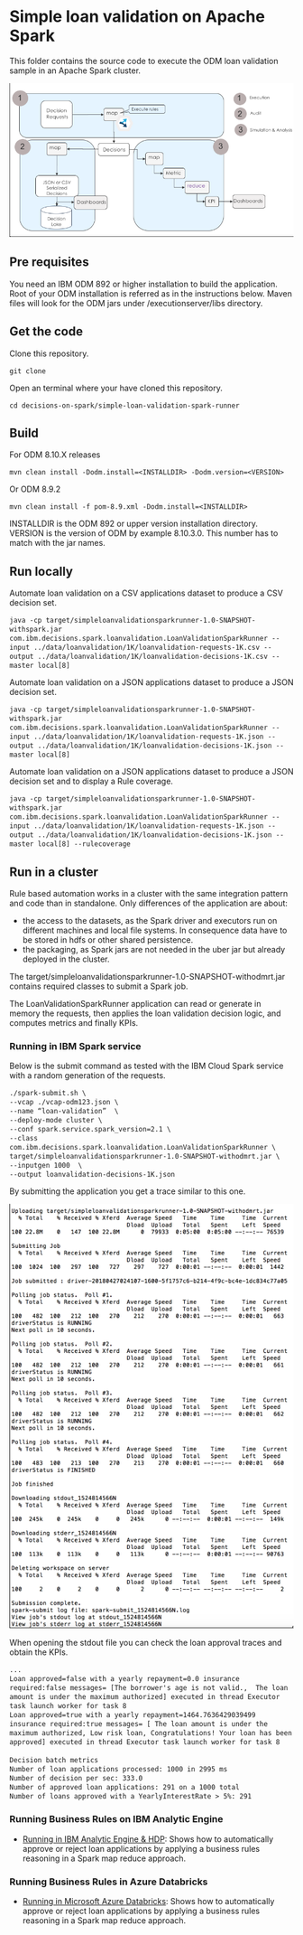# Simple loan validation on Apache Spark
This folder contains the source code to execute the ODM loan validation sample in an Apache Spark cluster.

![Flow](docs/images/decision_automation_in_map_reduce.png "Architecture")

## Pre requisites
You need an IBM ODM 892 or higher installation to build the application. Root of your ODM installation is referred as <INSTALLDIR> in the instructions below. Maven files will look for the ODM jars under <INSTALLDIR>/executionserver/libs directory.

## Get the code
Clone this repository.
```console
git clone
```
Open an terminal where your have cloned this repository.
```console
cd decisions-on-spark/simple-loan-validation-spark-runner
```
## Build
For ODM 8.10.X releases
```console
mvn clean install -Dodm.install=<INSTALLDIR> -Dodm.version=<VERSION>
```
Or ODM 8.9.2
```console
mvn clean install -f pom-8.9.xml -Dodm.install=<INSTALLDIR>
```
INSTALLDIR is the ODM 892 or upper version installation directory.
VERSION is the version of ODM by example 8.10.3.0. This number has to match with the jar names.

## Run locally


Automate loan validation on a CSV applications dataset to produce a CSV decision set.
```console
java -cp target/simpleloanvalidationsparkrunner-1.0-SNAPSHOT-withspark.jar com.ibm.decisions.spark.loanvalidation.LoanValidationSparkRunner --input ../data/loanvalidation/1K/loanvalidation-requests-1K.csv --output ../data/loanvalidation/1K/loanvalidation-decisions-1K.csv --master local[8]
```

Automate loan validation on a JSON applications dataset to produce a JSON decision set.
```console
java -cp target/simpleloanvalidationsparkrunner-1.0-SNAPSHOT-withspark.jar com.ibm.decisions.spark.loanvalidation.LoanValidationSparkRunner --input ../data/loanvalidation/1K/loanvalidation-requests-1K.json --output ../data/loanvalidation/1K/loanvalidation-decisions-1K.json --master local[8]
```

Automate loan validation on a JSON applications dataset to produce a JSON decision set and to display a Rule coverage.
```console
java -cp target/simpleloanvalidationsparkrunner-1.0-SNAPSHOT-withspark.jar com.ibm.decisions.spark.loanvalidation.LoanValidationSparkRunner --input ../data/loanvalidation/1K/loanvalidation-requests-1K.json --output ../data/loanvalidation/1K/loanvalidation-decisions-1K.json --master local[8] --rulecoverage
```

## Run in a cluster
Rule based automation works in a cluster with the same integration pattern and code than in standalone.
Only differences of the application are about:
- the access to the datasets, as the Spark driver and executors run on different machines and local file systems. In consequence data have to be stored in hdfs or other shared persistence.
- the packaging, as Spark jars are not needed in the uber jar but already deployed in the cluster.

The target/simpleloanvalidationsparkrunner-1.0-SNAPSHOT-withodmrt.jar contains required classes to submit a Spark job.

The LoanValidationSparkRunner application can read or generate in memory the requests, then applies the loan validation decision logic, and computes metrics and finally KPIs.

### Running in IBM Spark service
Below is the submit command as tested with the IBM Cloud Spark service with a random generation of the requests.
```console
./spark-submit.sh \
--vcap ./vcap-odm123.json \
--name “loan-validation”  \
--deploy-mode cluster \
--conf spark.service.spark_version=2.1 \
--class com.ibm.decisions.spark.loanvalidation.LoanValidationSparkRunner \
target/simpleloanvalidationsparkrunner-1.0-SNAPSHOT-withodmrt.jar \
--inputgen 1000  \
--output loanvalidation-decisions-1K.json
```
By submitting the application you get a trace similar to this one.

![Flow](docs/images/submit-trace.png "submit trace")

When opening the stdout file you can check the loan approval traces and obtain the KPIs.

```console
...
Loan approved=false with a yearly repayment=0.0 insurance required:false messages= [The borrower's age is not valid.,  The loan amount is under the maximum authorized] executed in thread Executor task launch worker for task 8
Loan approved=true with a yearly repayment=1464.7636429039499 insurance required:true messages= [ The loan amount is under the maximum authorized, Low risk loan, Congratulations! Your loan has been approved] executed in thread Executor task launch worker for task 8

Decision batch metrics
Number of loan applications processed: 1000 in 2995 ms
Number of decision per sec: 333.0
Number of approved loan applications: 291 on a 1000 total
Number of loans approved with a YearlyInterestRate > 5%: 291
```
### Running Business Rules on IBM Analytic Engine

- [Running in IBM Analytic Engine & HDP](./README-IAE.md): Shows how to automatically approve or reject loan applications by applying a business rules reasoning in a Spark map reduce approach.

### Running Business Rules in Azure Databricks

- [Running in Microsoft Azure Databricks](./README-AZURE-DATABRICK.md): Shows how to automatically approve or reject loan applications by applying a business rules reasoning in a Spark map reduce approach.
